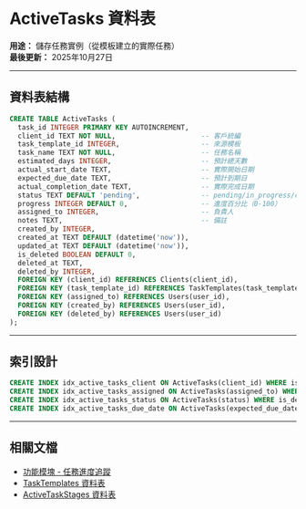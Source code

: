 # ActiveTasks 資料表

**用途：** 儲存任務實例（從模板建立的實際任務）  
**最後更新：** 2025年10月27日

---

## 資料表結構

```sql
CREATE TABLE ActiveTasks (
  task_id INTEGER PRIMARY KEY AUTOINCREMENT,
  client_id TEXT NOT NULL,                     -- 客戶統編
  task_template_id INTEGER,                    -- 來源模板
  task_name TEXT NOT NULL,                     -- 任務名稱
  estimated_days INTEGER,                      -- 預計總天數
  actual_start_date TEXT,                      -- 實際開始日期
  expected_due_date TEXT,                      -- 預計到期日
  actual_completion_date TEXT,                 -- 實際完成日期
  status TEXT DEFAULT 'pending',               -- pending/in_progress/completed/overdue
  progress INTEGER DEFAULT 0,                  -- 進度百分比（0-100）
  assigned_to INTEGER,                         -- 負責人
  notes TEXT,                                  -- 備註
  created_by INTEGER,
  created_at TEXT DEFAULT (datetime('now')),
  updated_at TEXT DEFAULT (datetime('now')),
  is_deleted BOOLEAN DEFAULT 0,
  deleted_at TEXT,
  deleted_by INTEGER,
  FOREIGN KEY (client_id) REFERENCES Clients(client_id),
  FOREIGN KEY (task_template_id) REFERENCES TaskTemplates(task_template_id),
  FOREIGN KEY (assigned_to) REFERENCES Users(user_id),
  FOREIGN KEY (created_by) REFERENCES Users(user_id),
  FOREIGN KEY (deleted_by) REFERENCES Users(user_id)
);
```

---

## 索引設計

```sql
CREATE INDEX idx_active_tasks_client ON ActiveTasks(client_id) WHERE is_deleted = 0;
CREATE INDEX idx_active_tasks_assigned ON ActiveTasks(assigned_to) WHERE is_deleted = 0;
CREATE INDEX idx_active_tasks_status ON ActiveTasks(status) WHERE is_deleted = 0;
CREATE INDEX idx_active_tasks_due_date ON ActiveTasks(expected_due_date) WHERE is_deleted = 0;
```

---

## 相關文檔

- [功能模塊 - 任務進度追蹤](../../功能模塊/16-任務進度追蹤.md)
- [TaskTemplates 資料表](./TaskTemplates.md)
- [ActiveTaskStages 資料表](./ActiveTaskStages.md)





